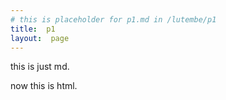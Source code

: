 ```yaml
---
# this is placeholder for p1.md in /lutembe/p1   
title:  p1
layout:  page
---  
```


this is just md.  

<p> now this is html.</p>